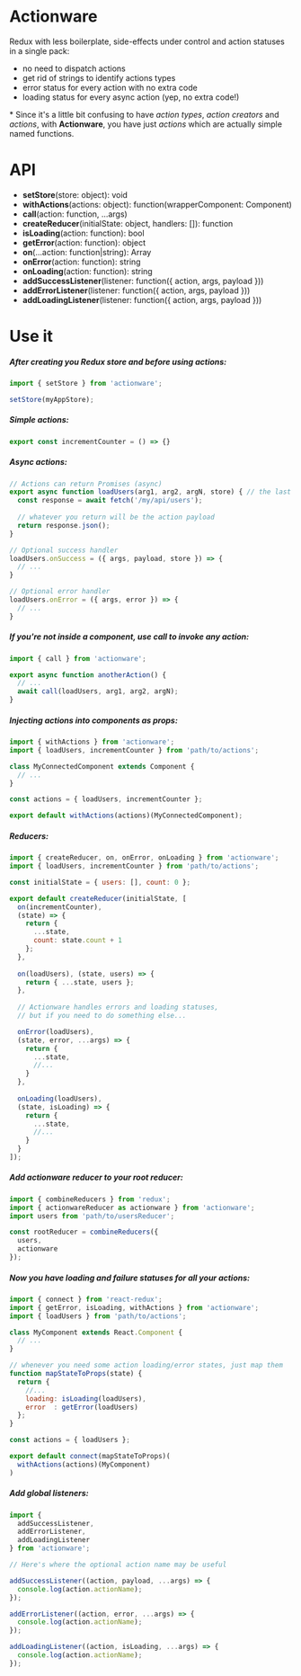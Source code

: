 # Actionware
Redux with less boilerplate, side-effects under control and action statuses in a single pack:
- no need to dispatch actions
- get rid of strings to identify actions types
- error status for every action with no extra code
- loading status for every async action (yep, no extra code!)

\* Since it's a little bit confusing to have _action types_, _action creators_ and _actions_, with **Actionware**, you have just _actions_ which are actually simple named functions.

# API
- **setStore**(store: object): void
- **withActions**(actions: object): function(wrapperComponent: Component)
- **call**(action: function, ...args)
- **createReducer**(initialState: object, handlers: []): function
- **isLoading**(action: function): bool
- **getError**(action: function): object
- **on**(...action: function|string): Array<string>
- **onError**(action: function): string
- **onLoading**(action: function): string
- **addSuccessListener**(listener: function({ action, args, payload }))
- **addErrorListener**(listener: function({ action, args, payload }))
- **addLoadingListener**(listener: function({ action, args, payload }))

# Use it

##### After creating you Redux store and before using actions:

```js
import { setStore } from 'actionware';

setStore(myAppStore);
```

##### Simple actions:
```js
export const incrementCounter = () => {}
```

##### Async actions:
```js
// Actions can return Promises (async)
export async function loadUsers(arg1, arg2, argN, store) { // the last arg is always the store
  const response = await fetch('/my/api/users');
  
  // whatever you return will be the action payload 
  return response.json();   
}

// Optional success handler
loadUsers.onSuccess = ({ args, payload, store }) => {
  // ...
}

// Optional error handler
loadUsers.onError = ({ args, error }) => {
  // ...
}
```

##### If you're not inside a component, use call to invoke any action: 
```js
import { call } from 'actionware';

export async function anotherAction() {
  // ...
  await call(loadUsers, arg1, arg2, argN);
}
```

##### Injecting actions into components as props:
```js
import { withActions } from 'actionware';
import { loadUsers, incrementCounter } from 'path/to/actions';

class MyConnectedComponent extends Component {
  // ...
}

const actions = { loadUsers, incrementCounter };

export default withActions(actions)(MyConnectedComponent);
```

##### Reducers:
```js
import { createReducer, on, onError, onLoading } from 'actionware';
import { loadUsers, incrementCounter } from 'path/to/actions';

const initialState = { users: [], count: 0 };

export default createReducer(initialState, [
  on(incrementCounter), 
  (state) => {
    return { 
      ...state, 
      count: state.count + 1
    };  
  },
  
  on(loadUsers), (state, users) => {
    return { ...state, users };
  },
  
  // Actionware handles errors and loading statuses,
  // but if you need to do something else...

  onError(loadUsers), 
  (state, error, ...args) => {
    return {
      ...state,
      //...
    }
  },
  
  onLoading(loadUsers), 
  (state, isLoading) => {
    return {
      ...state,
      //...
    }
  }
]);
```

##### Add actionware reducer to your root reducer:
```js
import { combineReducers } from 'redux';
import { actionwareReducer as actionware } from 'actionware';
import users from 'path/to/usersReducer';

const rootReducer = combineReducers({
  users,
  actionware
});
```

##### Now you have loading and failure statuses for all your actions:
```js
import { connect } from 'react-redux'; 
import { getError, isLoading, withActions } from 'actionware';
import { loadUsers } from 'path/to/actions';

class MyComponent extends React.Component {
  // ...  
}

// whenever you need some action loading/error states, just map them
function mapStateToProps(state) {
  return {
    //...
    loading: isLoading(loadUsers),
    error  : getError(loadUsers)
  };
}

const actions = { loadUsers };

export default connect(mapStateToProps)(
  withActions(actions)(MyComponent)
)
```

##### Add global listeners:
```js
import { 
  addSuccessListener, 
  addErrorListener, 
  addLoadingListener 
} from 'actionware';

// Here's where the optional action name may be useful

addSuccessListener((action, payload, ...args) => {
  console.log(action.actionName);
});

addErrorListener((action, error, ...args) => {
  console.log(action.actionName);
});

addLoadingListener((action, isLoading, ...args) => {
  console.log(action.actionName);
});
```
